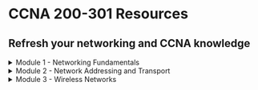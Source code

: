 # CCNA 200-301 Resources

## Refresh your networking and CCNA knowledge

<details><summary>Module 1 - Networking Fundamentals</summary>
<p>	

# Table of Contents <a name="INDEX"></a>

1. [The OSI Model](#OSI)
2. [Network Devices](#NET)
3. [Cisco Three-Tier Network Design Model](#THREE)
4. [Cisco Two-Tier Network Design Model](#TWO)
5. [Spine-Leaf Topology](#SPINE)
6. [WAN Topologies](#WAN)
7. [SOHO Topologies](#SOHO)
8. [On-Premises and Cloud Deployments](#ONPREM)
9. [Interfaces and Cabling](#INTS)
10. [Troubleshooting Interfaces and Cabling](#TROUBLE)
11. [Review Question and Answers](#REV1)

![](/images/network1.jpg)

## The OSI Model <a name="OSI"></a> ([Back to Index](#INDEX))

## Quick Summary

<ins>Layer 7 - The Application Layer</ins>

* Delivers appropriately formatted payloads to the correct instance of an application
* Includes protocols such as HTTP, SMTP and DNS
* Information is called __data__

<ins>Layer 6 - Presentation Layer</ins>

* Converts data into different formats
* Compression and encryption handled here
* Includes formats such as MP3, JPEG and GIF
* Information is called __data__

<ins>Layer 5 - Session Layer</ins>

* Establishes and maintains communications
* Includes protocols such as PAP and RPC
* Uses requests and responses
* Information is called __data__

<ins>Layer 4 - Transport Layer</ins>

* Applies flow control and error detection and sequencing
* Includes protocols such as TCP and UDP
* Information is called __segments__

<ins>Layer 3 - Network Layer</ins>

* Responsible for logical addressing and routing
* Includes devices such as routers and Layer 3 switches
* Includes protocols such as IPv4, IPv6, IPX, OSPF and EIGRP
* Information is called __packets__

<ins>Layer 2 - Data Link Layer</ins>

* Defines how devices communicate over a network
* Responsible for managing physical addressing and switching (MAC addresses)
* Includes devices such as switches and bridges
* Includes protocols such as Ethernet, Frame Relay, Token Ring, PPP and CDP
* Information is called __frames__

<ins>Layer 1 - Physical Layer</ins>

* Defines how bits are passed over a medium
* Can be passed electronically, mechanically, optically or by radio signals
* Media includes coaxial cable, twisted-pair copper cable and fiber-optic cable
* Includes the connectors used to connect the cables to the devices
* Devices include NICs, hubs and repeaters
* Forward bits to the next hop in the network
* Inlcudes protocols such as Ethernet, USB and ADSL
* Information is called __bits__

## Application Layer

The Application Layer determines whether adequate resources exist for communication. It manages communications between apps and then directs data to the correct program

This layer is also responsible for converting data into a format that is usable by apps and directing data to the proper app window. If multiple instances exist, the layer will ensure that data is delivered to the corect app instance

Protocols used by the Application Layer include:

Protocol | Description
------------ | -------------
HyperText Transfer Protocol (HTTP) | Transfer web pages over the internet
File Transfer Protocol (FTP) | Transfer files over a network
Trivial File Transfer Protocol (TFTP) | Transfer files over a network
Dynamic Host Configuration Protocol (DHCP) | Assign IP addressing information to clients
Domain Name System (DNS) | Translate host names to IPs
Simple Mail Transfer Protocol (SMTP) | Send email messages
Post Office Protocol (POP3) | Receive email messages
Telnet | Create terminal connection to remote devices
Secure Shell (SSH) | Create a secure remote terminal connection to networked device

## Presentation Layer

The Presentation Layer is responsible for converting and representing the payload in different formats - eg. data-based, character-based, image-based, audio-based, video-based and more

Compression and encryption are often handled by this layer

Some formats used by the Presentation Layer include:

* Graphics Interchange Format (GIF)
* Joint Photographic Experts Group (JPEG)
* Motion Picture Experts Group (MPEG)
* QuickTime

## Session Layer

The Session Layer is responsible for establishing, maintaining and terminating data communications between apps or devices

Sessions are made up of requests and responses. The Session Layer identifies the data as belonging to a particular session and ensures that the requests and responses are sent back and forth between the two parties

Protocols that operate at the Session Layer include:

Protocol | Description
------------ | -------------
Password Authentication Protocol (PAP) | Authentication protocol that uses a simple user and password pair
Remote Procedure Call (RPC) | Allows clients to initiate a process that is executed on a remote server

## Transport Layer

The Transport Layer is responsible for error-free delivery of information between devices. It is also repsonsible for flow control and sequencing. The information traversing the Transport Layer is called a __segment__

Protocols that operate at the Transport Layer include:

Protocol | Description
------------ | -------------
User Datagram Protocol (UDP) | Provides connectionless, unreliable data transfer between networked computers
Transmission Control Protocol (TCP) | Provides connection-oriented, reliable data transfer between networked computers

## Network Layer

The Network Layer is responsible for logical addressing and routing on a network. Logical addressing methods include those defined by IPv4 and IPv6. The information traversing the Network layer is called a __packet__

Examples of protocols that are used at this layer include:

Protocol | Description
------------ | -------------
IPv4 | Used to uniquely identify devices on a network
IPv6 | Used to uniquely identify devices on a network
Open Shortest Path First | Link State-Routing Protocol
Enhanced Interior Gateway Routing Protocol (EIGRP) | Cisco created hybrid routing protocol

## Data Link Layer

The Data Link layer defines how devices communicate over a network. It is responsible for managing physical addressing and switching on a network. Physical (MAC) addresses are handled here. Information traversing the Data Link layer is called a __frame__

Data Link layer devices include switches and bridges

Switching is handled at the Data Link layer because switches use physical addresses to forward packets to the correct port

Some portions of the 802.11 wireless standard function at the Data Link layer and some portions at the Physical Layer

Protocols that operate at the Data Link layer include:

* Ethernet
* Frame Relay
* Point-to-Point Protocol (PPP)
* Cisco Discovery Protocol (CDP)

## Physical Layer

The Physical Layer defines how bits are passed over a medium. They can be passed electronically, mechanically, optically or by radio signals

Media can include:

* Coaxial cable
* Twisted-pair copper cable
* Fiber-optic cable

Physical layer includes the connectors used to connect the cables to the devices that operate at this layer. This layer passes bits between the Data Link layer and physical devices on a network

Examples of devices that operate at this layer are:

* Network Interface Cards (NIC)
* Hubs
* Repeaters

The devices that operate at the Physical Layer receive and forward bits to other devices without making any path determination about the bits. The devices simply forward the bits to the next hop in the network

Protocols that operate at the Physical Layer include:

* Ethernet
* Universal Serial Bus (USB)
* Asynchronous Digital Subscriber Line (ADSL)

## Network Devices <a name="NET"></a> ([Back to Index](#INDEX))

## Hubs

Hubs are multiport physical repeaters that are used to connect end-user workstations. An incoming frame is rebroadcast out __all other ports__ except the port it came in on. They are inexpensive devices that do not create separate broadcast and collision domains

Hubs do not make any forwarding decisions based on MAC address or IP address

A collision domain is a network segment where collisions can occur when frames are sent among the devices on that network segment

If 4 computers are connected to a hub, all 4 share the same bandwidth. Each device can only use a portion of the total bandwidth. Collisions can occur when frames are sent simultaneously by multiple computers attached to the hub

Ethernet devices rely on __Carrier Sense Multiple Access with Collision Detection (CSMA/CD)__ to mitigate collisions

With CSMA/CD a transmitting device listens on the network segment before it attempts to send data. If no transmissions are there, it sends data and listens to determine whether a collision occured. If a collision is detected, each transmitting device waits a random period of time before attempting to retransmit

Collision detection can function only when the devices do not attempt to transmit and receive at the same time.

Hubs are restricted to half-duplex mode meaning they cannot transmit and receive at the same time

## Bridges

Bridges use the MAC address of data recipients to deliver frames. Bridges maintain a forwarding database in which the MAC addresses of the attached hosts are stored.

When a packet is received by a bridge, the sender's MAC address is recorded in the forwarding database. If the address is also stored in the forwarding database, the packet will be sent directly to the recipient. If the address is not in the database, the packet is broadcast out all ports excluding the port it arrived on

Each host receives the packet and uses the MAC address to determine if it is for them

When the intended recipient responds to the packet, the bridge sends the reply directly to the original sender.

Bridges can be used to increase the number of collision domains - each port on a bridge creates a separate collision domain. They do not create separate broadcast domains - all devices connected to a bridge will reside in the same broadcast domain

## Switches

Switches can be used to provide network connectivity to endpoint devices. They can operate at Layer 2 or Layer 3. Layer 2 switches function similiarly to bridges. Layer 3 switches add routing functionality

Switches use information in the __data packet__ headers to forward packets to the correct ports. This results in fewer collisions, improved traffic flow and faster performance

Switches break a large network into smaller networks. Switches perform __microsegmentation__ of collision domains - this creates a separate dedicated network segment for each port

Layer 2 switches use physical addresses known as MAC addresses. They are used to carry out their primary responsibility of switching frames. Switches store known MAC addresses in a special area of memory known as the __Content Addressable Memory (CAM)__ table. The CAM table associates MAC addresses with the physical interface through which those addresses can be reached

When a switch receives a frame, it adds the source MAC to the CAM table. The switch then checks the CAM table to see if the destination MAC address is listed. If it is, it directs the frame to the appropriate port. If not, it broadcasts the frame out all ports except the port it arrived on

If 4 computers are connected to a switch, each computer will reside in its own collision domain. All 4 computers can send data to the switch simultaneously

Because switches forward broadcasts, all devices connected to a Layer 2 switch will reside within a single broadcast domain. Layer 3 switches can use VLANs to separate the broadcast domains

## Routers

Routers are used to forward packets between computer networks. Routers create separate broadcast domains. Devices connected to a router reside in a separate broadcast domain. A broadcast that is sent on one network segment attached to the router will not be forwarded to any other network

Layer 3 switches share many features and capabilities with routers

Routers make path decisions based on logical addresses such as IP addresses. Routers store IP address information in a routing table. The routing table is stored in a special section of memory known as the __Ternary CAM (TCAM) table__. The TCAM table is used to provide wire speed access to data for queries. The TCAM table can provide a non-exact match for a particular query

Routers can implement multiple TCAM tables - commonly used to facilitate the implementation of access control list (ACL) rules, Quality of Service (QoS) rules, etc...

When a router receives a packet, it forwards the packet to the destination network based on information in a routing table. 

If a router receives a packet that is destined for a remote network that is not listed in the table and neither a static default router nor a gateway of last resort has been configured, the packet is dropped and an ICMP Unreachable Error is sent to the interface it was received on

## Servers

Many different types of network servers and various functions associated with them. Servers can either be a specific piece of hardware or a software program - typically set up to provide specific services to a group of other computers on a network

Servers provide a centralized way to control, manage and distribute a variety of technologies - simple data files, applications, security policies, network addresses

Some examples of services include:

Server | Description
------------ | -------------
File Servers | Can configure a file server to allow users to access shared files/folders, used as a central storage location
Domain Servers | Manages resources that are available on the domain, used to configure access and security policies for users
Print Servers | Provides access to a limited number of printers to many computer users rather than a local printer for each PC
DHCP Servers | Automatically provide IP addresses to client computers, clients can connect to the server and automatically get an IP
Web Servers | Allows customers to access your company website, typically contain content that is viewable in a browser
Proxy Servers | Intermediary between browser and internet. When computers connect to the internet, the computer first connects to the proxy server. The proxy performs one of the following actions - forwards traffic, blocks traffic, returns cached webpage

## Endpoints

Endpoints are also known as hosts. Individual computing devices that access the services available on the network - could be a PC, PDA, laptop, thin client or terminal

Endpoints act as the user interface at which the user can access the data or other devices available on a network

## Next-Generation Firewalls and IPS Devices

Firewalls are devices that filter packets inbound from untrusted networks. Typically a firewall filters packets without analysis

Cisco Adaptive Security Appliances (ASAs) are next-generation, multifunction appliances that can provide firewall, virtual private network (VPN), intrusion prevention, and content security services

An IPS is a device that detects and can automatically mitigate network intrusion attempts - can determine whether a given packet might be malicious and can take various actions

## WAPs

WAPs are devices that enable wireless clients to connect to a wireless LAN (WLAN) - using radio frequency (RF) communication

WAPs are available in single-band or dual-band form. WAPs that are designed for modern versions of the IEEE 802.11 standard are typically dual-band WAPs

One band operates at 2.4GHz frequency while the other operates at 5GHz frequency

## Controllers

Controllers manage other network devices - including Cisco DNA Controller and wireless LAN controllers (WLCs)

Cisco DNA is a software-centric network architecture that uses a combination of Application Programming Interfaces (APIs) and a graphical user interface (GUI) to simplify network operations

Cisco DNA Controller is the central component of a Cisco Software-Defined Access (SDA) network - Cisco SDA is a Cisco developed means of building local area networks (LANs) by using policies and automation

Whereas autonomous WLANs required that each AP handle both traffic and management functions, Cisco Unified Wireless Networks use WLCs to centralize security configurations among APs and to provide mobility services at both Layer 2 and Layer 3

WLCs provide user authentication, RF management, security and policy enforcement and QoS to lightweight APs (LAPs). A LAP requires a WLC to function

If WLC becomes unavailable, the LAP will reboot and drop all client association until the WLC becomes available or until another WLC is found on the network

A LAP communicates over Lightweight Access Point Protocol (LWAPP) to establish two tunnels to its associated WLC - one tunnel for data and one tunnel for control traffic. Traffic sent through data tunnel is not encrypted. Traffic sent through control tunnel is encrypted

## Cisco Three-Tier Network Design Model  <a name="THREE"></a> ([Back to Index](#INDEX))

## The Core Layer

The Core Layer provides the fastest switching path in the network. It is commonly referred to as the network backbone and is primarily associated with low latency and high reliability

## The Distribution Layer

The Distribution Layer provides router filtering and interVLAN routing. Management ACLs and IPS filtering is typically implemented at distribution layer. The Distribution layer also serves as an aggregration point for access layer network links

Because the Distribution layer is the intermediary between the Access layer and Core layer, it is an ideal place to enforce security policies and perform tasks that involved packet manipulation. Summarization and next-hope redundancy are performed at this layer

## The Access Layer

The Access layer provides Network Admission Control (NAC) - NAC is a Cisco feature that prevents hosts from accessing the network if they do not comply with organizational requirements

NAC Profiler automates NAC by automatically discovering and inventorying devices attached to the LAN

This layer serves as a media termination point for servers and endpoints. The Access layer is an ideal place to perform user authentication and port security

The Access layer typically consists of OSI Layer 2 switches only - when packets must be routed, it is first sent to a L3 device in the distribution layer. Some designs employ L3 switches in the access layer which moves the demarcation between L2 and L3 switching to the access layer

## Cisco Two-Tier Network Design Model <a name="TWO"></a> ([Back to Index](#INDEX))

This model is sometimes referred to as the Collapsed-Core Network Design Model. The functionality of the core layer is collapsed into the distribution layer. The functionality of the core layer is provided by the distribution layer and a distinct core layer does not exist

The Distribution layer infrastructure must be sufficient to meet the design requirements

## Spine-Leaf Topology <a name="SPINE"></a> ([Back to Index](#INDEX))

Spine-Leaf topologies are generally seen in data centers more than organizations. Spine-Leaf topologies are two-tier, partial-mesh network architectures

Every lower-tier leaf switch connects to every top-tier spine switch. Leafs and spines are not connected to one another

Spine switches connect to the network backbone. If link oversubscription occurs, a new spine switch can be added and connections to every leaf switch can be established. Leaf switches connect to nodes such as servers. When port capacity becomes a problem with addition of new servers, a new leaf can be added and connections to every spine switch can be established

Because spines have connections to every leaf, the scalability of the fabric is limited by the number of ports on the spine node and not by the number of ports on the leaf node

Redundant connections between a spine and leaf pair are unnecessary because the nature of the topology ensures that each leaf has multiple connections to the network fabric - each spine requires only a single connection to each leaf node

Spine and leaf nodes create a scalable network fabric that is optimized for east-west data transfer - typically traffic between an application server and its supporting data services (databases, file servers)

Spine-leaf enables nonlocal traffic to pass from any ingress leaf interface to any egress leaf interface through a single, dynamically selected spine node

Because every traffic flow must pass through no more than two network hops, throughput and latency become much more even and predictable

## WAN Topologies <a name="WAN"></a> ([Back to Index](#INDEX))

A WAN (Wide-Area Network) is a network that covers a large geographical area. A WAN is spread across multiple cities or countries for example the Internet

Geographically dispersed LANs are typically connected together by a WAN. WAN connectivity is generally supplied by a service provider. Customers can connect LANs by tunneling traffic securely over the WAN, often via a site-to-site VPN. ISPs routers and switches are invisible to the customer LAN

Older WAN technologies include T1 and T3 leased lines which provide point-to-point connectivity. Frame Relay and Asynchronous Transfer Mode (ATM) provide point-to-multipoint connectivity

Newer WAN technologies include Multiprotocol Label Switching (MPLS) and Metro Ethernet

## SOHO Topologies <a name="SOHO"></a> ([Back to Index](#INDEX))

SOHO stands for Small Office/Home Office which is a small LAN or WLAN with one or more computers.

LAN or WLAN is connected to a service provider network typically over satellite, Digital Subscriber Line (DSL), cable and fiber to the Internet. Satellite and DSL are older/slower technologies. Cable and fiber are faster technologies

## On-Premises and Cloud Deployment <a name="ONPREM"></a> ([Back to Index](#INDEX))

On-premise deployments involved purchasing, configuring and maintaining the deployment at the local level. The organization has full control over the network but it does increase the costs

Cloud deployments are owned/maintained by cloud hosting providers. The provider has control over both hardware and software. Some of the noted benefits are:

* It has a lower upfront cost
* No hiring or training is required

There are also downsides which include:

* Requires monthly usage fee
* Less likely to offer an organization more customization and control

Cloud deployments have decreased operational costs but can increase risks. When the internet service is interrupted, access to resources is also interrupted and confidential data might be stored on a third-party server

The National Institute of Standards and Technology (NIST) defines three service models:

1. Software as a Service (SaaS)
2. Platform as a Service (PaaS)
3. Infrastructure as a Service (IaaS)

### Software as a Service (SaaS)

SaaS enables a consumer to access applications that are running in cloud infrastructure - it does not enable the consumer to manage the cloud infrastructure or configure the provided apps

SaaS exposes the least amount of consumer's network to the cloud and the least likely to require changes to the consumer's network design. A company uses SaaS when it licenses a service provider's office suite and email service and delivers it to end users through a browser

SaaS providers use an Internet-enabled licensing function, a streaming service, or a web app to provide users with software that could otherwise be used locally

Web-based email clients are examples of Saas including:

* Microsoft Office 365
* Google Drive
* iCloud

### Platform as a Service (PaaS)

PaaS provides a consumer with a bit more freedom than SaaS - it enables the consumer to install and possibly configured provider-supported apps in the cloud infrastructure

Companies that use a provider's deployment tools or API to deploy specific cloud-based applications or services is using PaaS. An organization could use a third party's MySQL database and Apache services to build a cloud-based customer relationship management platform (CRM)

### Infrastructure as a Service (IaaS)

IaaS provides the greatest degree of freedom by enabling a consumer to provision processing, memory, storage, and network resources within the cloud infrastructure. It also enables a consumer to install OSs and applications but cloud infrastructure remains under the control of the service provider

Companies use IaaS when it hires a service provider to deliver cloud-based processing and storage that houses multiple physical or virtual hosts that can be configured in a variety of ways

Suppose a company wants to establish a web server farm by configuring multiple Linux Apache MySQL PHP (LAMP) servers. The company could save hardware costs by virtualizing the farm and using a provider's cloud service to deliver the physical infrastructure and bandwidth for the virtual farm

Control over the operating system, software and server configuration would remain the responsibility of the organization but control of the physical infrastructure and bandwidth would be the responsibility of the service provider

Another example of IaaS is using a third party's infrastructure to host corporate DNS and DHCP servers

## Interfaces and Cabling <a name="INTS"></a> ([Back to Index](#INDEX))

Cisco routers support a variety of physical interfaces. Cisco offers fixed-configuration routers and modular routers. Fixed-configuration routers have limited number of integrated interfaces and do not support additional interfaces - makes them suite for SOHO implementations. Modular routers generally come with a small number of integrated LAN interfaces but offer expansion slots

### Copper Cables

Copper wires are used to transmit data as electrical signals. Ethernet, Token Ring, Copper Distributed Data Interface (CDDI) networks all use copper cabling to transmit data

Most modern Ethernet networks use copper unshielded twisted-pair (UTP) cables. These cables are inexpensive, easy to install and support speeds of up to 1Gbps but should be no more than 100 meters in length. UTP cables are segregated into different category ratings

Minimum rating of Cat3 is required to achieve a data transmission of up to 10Mbps - also known as 10BaseT Ethernet

Minimum rating of Cat5 is required to achieve data of 100Mbps - known as Fast Ethernet or 10BaseTX Ethernet or 1Gbps which is known as Gigabit Ethernet or 1000BaseT Ethernet

Coaxial cables support longer segment runs than UTP cables but most modern networks no longer use coaxial cables

### Connecting UTP with RJ-45

UTP cables contain 4 pairs of colour-coded wires:

1. white/green and green
2. white/blue and blue
3. white/orange and orange
4. white/brown and brown

The 8 wires must be crimped into the 8 pins within an RJ-45 connector. The pins in the RJ-45 connector are arranged in order from left to right

In a typical Ethernet or Fast Ethernet cabling scheme, the wires that are connected to Pins 1 & 2 transmit data and the wires connected to Pins 3 & 6 receive data

Gigabit Ethernet transmits and receives data on all 4 pairs of wires

There are 2 different Telecommunications Industry Association (TIA) wire termination standards for an RJ-45 connector - T568A & T568B

The T568A standard is compatible with Integrated Services Digital Network (ISDN) cabling standards

The T568B standard is compatible with a standard established by AT&T

Wires used for transmit and receive in one standard are inverse in the other

The T568A Standard:

* uses the white/green and green wires for Pins 1 & 2
* uses the white/orange and orange wires for Pins 3 & 6

The T568B Standard:

* uses white/orange and orange wires for Pins 1 & 2
* uses white/green and green wires for Pins 3 & 6

The white/blue and blue and white/brown and brown wires are typically connected to the same pin regardless of standard

### Understanding Straight-Through and Crossover Cables

There are times when you should use T568A on one side and T568B on the other side. A crossover cable uses a different standard at each end - used to connect two workstations, two switches, two routers over the same cable or any of the same two devices

Dissimiliar Ethernet devices such as router and switch, switch and workstation must be connected with a straight-through Ethernet cable - uses the same pinout standard at each end

If two dissimiliar devices are connected with a straight-through, the transmit pair on one end is connected to the receive pair on the other. If two similiar devices are connected with a straight-through, the transmit pins on one end are connected to the transmit pins on the other which means no communication

Because Gigabit Ethernet uses all 8 wires of a UTP cable, the crossover pinout for a cable that is to be used over a Gigabit connection is slightly more complex than an inverse T568-standard

In addition to inverting the transmit/receive wires, the white/blue and blue wires on one end should be inverse to the white/brown and brown wires on the other end

### Serial Cables

Serial cables are also copper cables but are not commonly used anymore. Most service provider equipment has transitioned to Ethernet and fibre-optic cables

Cisco devices support five types of serial cables. Most commonly used serial cable is a 25-pin EIA/TIA-232 cable with a DB-25 conenctor at the end.

One end of a serial cable is the Data Communications Equipment (DCE) end and the other is the Data Terminal Equipment (DTE) end. The DCE end provides clocking to the DTE end - if clock rate is not configured on the DTE end, physical connectivity cannot be established

### Fibre-Optic Cables

Fibre-optic cables transmit data as pulses of light. These cables are not susceptible to radio frequency interference (RFI) or electromagnetic interference (EMI)

Implementing fibre-optic cables can be useful in buildings that contain sources of electrical or magnetic interferences. Fibre-optic cables are also useful for connecting buildings that are electrically compatible

Fibre-optic supports greater bandwidth and longer segment distances - commonly used for network backbones and high-speed data transfer. They can be used to create Fibre Distributed Data Interface (FDDI) LANs - 100Mbps dual-ring LANs

Cisco devices do not require fibre-optic cable connections to communicate with each other

Fibre-optic cost a lot more than copper UTP, shielded twisted-pair (STP) or coaxial cables

### Fibre-Optic Cable Types

There are two main types of Fibre-Optic cables:

1. Multimode Fibre (MMF)
2. Single-Mode Fibre (SMF)

<ins>__MultiMode Fibre__</ins>

MMF can use a 62.5 micron core and wavelength of 850 nanometers. They are typically used for distances less than 2km

When light is transmitted through a fibre-optic cable, light is only propogated by the fibre core at certain angles or modes. The light transmitted into the core of an MMF cable is typically in the 850-nm or 1300-nm frequency range

Because MMF has a relatively large core that permits many different angles of light, the signal becomes dispersed over great distances - this dispersion effectively limits the usable distance of MMF to 2km

MMF is typically used in campus designs that require at least 1Gbps of bandwidth and network runs that are less than 2km

<ins>__Single-Mode Fibre__</ins>

SMF typically uses a 9-micron core. Light transmitted into the core is typically in the 1310nm or 1350nm frequency range

Because SMF has a small core that permits very few angles of light, the signal does not become very dispersed over great distances - enables network runs of 80km or more

Typically used in campus designs that require at least 10Gbps of bandwidth and network runs that are greater than 2km

### Fibre-Optic Cable Connections

Older cables use ST and SC connectors. Older ST connector is round, spring-loaded connector. SC connector is square-shaped that snaps into its receptacle. SC is available in both single and duplex variables

Newer fibre-optic cables can also use LC or MT-RJ connectors

LC connectors are small form factor connectors that are available in both single and duplex varieties. They snap into their receptacle and are half the size of SC connectors

MT-RJ connectors look like miniature RJ-45 Ethernet copper connectors. They provide duplex interface in a single connector

### PoE

PoE provides in-line power for connected IP phones and WAPs over the same cable that varries voice and data traffic. PoE eases VoIP and WLAN implementations because you are not limited to installing devices next to existing power sources - as long as there is a network jack, the device can draw power from the network cable

A Cisco Catalyst switch can provide power to both Cisco and non-Cisco devices that support either IEEE 802.3af standard, the IEEE 802.3at standard or the Cisco prestandard method

For a Catalyst switch to succesfully provide power, both the switch and device must support the same PoE method. After a common PoE method is determined, CDP messages are sent between Catalyst switches and Cisco devices can further refine the amount of allocated power

802.3af standard divides power requirements into the following classes:

* Class 0: 0.44 - 12.94W
* Class 1: 0.44 - 3.83W
* Class 2: 3.84 - 6.49W
* Class 3: 6.49 - 12.95W

Class 0 is the default PoE level - devices classified as such will draw as much power as they need

The 802.3at PoE Plus standard adds a fourth class, Class 4, which is used for high-power PoE devices - class 4 provides 12.95W to 25.50W of power

Cisco Catalyst switches monitor and police PoE ports. If a device attempts to draw more power than a port is configured to provide, a syslog message is issued and port shutdown and enters the error-disabled state

## Troubleshooting Interfaces and Cabling <a name="TROUBLE"></a> ([Back to Index](#INDEX))

### Excessive Noise

Excessive Noise is a problem that can cause tranmissions errors. Noise errors are caused by a physical media problem. A damaged cable or wrong cable type could cause excessive noise errors to occur

Excessive noise errors are detectable by viewing output from the __show interfaces__ command - a high number of Cyclic Redundancy Check (CRC) errors along with a low number of collisions can indicate noise issues

NOTE: INSERT IMAGES

### Collisions

Too many collisions can cause network congestion due to packets being retransmitted as a result of the collisions

Malfunctioning NICs in hosts can cause jabber on the network which causes collisions. Too many devices on one network can also cause collisions and duplex mismatch errors between devices can cause collisions

Resolving collision errors may involve:

* Replacing NICs in client computers
* Creating additional network segments
* Reconfigurating duplex settings

Number of collisions that occur on an interface can be viewed using the __show interfaces__ command - high number of collisions could indicate transmission problems on the network

NOTE: INSERT IMAGES

### Late Collisions

A late collision is a collision that occurs after the 512th bit (64th byte) of a frame that has been transmitted. The amount of time it takes to sends the first 512 bits of a frame is dependent on the network technology:

* 51.2 microseconds to send 512 bits over a 10-Mbps Ethernet segment
* 5.12 microseconds to send 512 bits over a 100-Mbps Ethernet segment

Late collisions can occur as a result of:

* Duplex mismatch errors
* Network segment that extends farther than the cable length supports

Number of late collisions that occur on an interface can be viewed via __show interfaces__ command - show under the late collisions counter

NOTE: INSERT IMAGES

### Duplex Mismatch

Duplex mismatch errors can cause a number of problems:

* Intermittent connectivity
* Performance problems
* High number of collisions
* Late collisions

Duplex mismatch occurs when the ends of a network link are configured with different duplex settings - both ends need to be configured with the same duplex setting

One symptom of mismatch is the half-duplex side will report late collisions. The full duplex side will report runts, frame check sequences (FCS) and alignment errors

Duplex mismatches can sometimes be difficult to diagnose. If you suspect that a duplex mismatch error is causing network problems, use the __status__ parameter of the __show interfaces__ command - this verifies the duplex settings for all interfaces on a device

NOTE: INSERT IMAGES

The __a-__ indicates autonegotiation. Autonegotiation is a method of electrical signaling between interfaces to enable the automatic configuration of speed and duplex settings on an interface

If one side of the link is statically configured, the autonegotiation-enabled side will attempt to operate at the fastest speed supported - the speed field for autonegotiated port will display auto

Setting autonegotiation on only one side of a link can cause configuration problems on the link - it is not possible to statically configured the duplex settings of a port unless the port speed is statically configured first

### Speed Mismatch

Speed mismatch errors can prevent an interface from sending and receiving traffic. A speed mismatch occurs when one end of a network link is configured to use a different speed than the other end - the link between the two would not be able to be established and remain in a down state

You can explicitly configure the speed setting on an interface or autonegotiate it - you are allowed to have one end autonegotiate and one statically configured

In the case where one is static and one is autonegotiated, the autonegotiating port can identify the other port link's speed by the eletrical signal sent by the port

Prevent a speed mismatch from occuring by ensuring that at least one end of a link is configured to autonegotiate the speed settings

NOTE: INSERT IMAGES

### Understanding the OSI Model to Troubleshoot Networks

There are 3 main techniques for troubleshooting using the OSI Model:

1. Bottom Up 
2. Top Down
3. Divide and Conquer

### Bottom Up Troubleshooting Technique

The Bottom Up Technique starts at the Physical layer of the OSI model and works through each layer upward. Typically start troubleshooting by checking the cable is plugged in correctly then check and verify the network card, then IP address, etc...

### Top Dowm Troubleshooting Technique

The Top Down Technique starts at the Application layer of the OSI model and works through each layer downward. Typically start troubleshooting by examining or restarting the network apps

### Divide and Conquer Technique

The Divide and Conquer Technique starts at the Network layer and works either up or down the model depending on the outcome of different tests

NOTE: INSERT IMAGES

### Troubleshooting Physical Layer Connectivity

To troubleshoot the Physical layer, begin by verifying that physical connectivity exists between the router and ISP. There are several ways to verify physical connectivity:

* First, simply examine the cable
* Second, connect to the router and issue the __show interfaces__ command

When issued without parameters, the __show interfaces__ command displays information about each of the interfaces. An interface status of up indicates that the physical interface is working properly. An interface status of down indicates the presence of a Layer 1 issue

Examples of Layer 1 issues include:

* A faulty interface
* A broken cable
* An incorrect cable

You should use a crossover cable to connect the Ethernet interfaces of two similiar devices
You should use a straight through cable to connect two dissimiliar devices

If the interface is in the administrative down state, issue the __no shut__ command

The __show interfaces__ command provides stats that can help diagnose other Layer 1 problems. Many CRC errors on an interface could be indicative of a bad cable. A high number of input/output queue drops could indicate that the router hardware is unable to efficiently process the volume of traffic being sent to the router

Some Cisco configuration mistakes can create Physical layer problems. The DCE end of a serial connection provides clocking information to the DTE end. If the correct clock rate is not set on the DTE interface, physical connectivity cannot be established. You can use the __show controllers serial__ command to determine which end

Ethernet interfaces require that the duplex configuration matches on each end of the link - either full-duplex or half-duplex. Full Duplex means data is being sent from one pair of wires and received by using a different pair of wires which prevents collisions from occuring and enables both ends of a link to transmit and receive information simultaneously

Most modern devices automatically negotiate the duplex settings for Ethernet, FastEthernet and GigabitEthernet interfaces. Duplex mismatches can still occur if the duplex command is manually configured with different nodes on each end. If a high number of collisions are displayed in the output of the __show interfaces__ command, a duplex mismatch could be it

The speed of an interface is also automatically negotiated on modern devices - a Full Duplex Gig interface that is connected to a Full Duplex Fast interface will negotiate a speed of 100Mbps. If the speed command is issued on each side of the link and the speeds do not match, no link is established

A Fast interface that is manually configured to a speed of 100Mbps will not link with a Gig interface that is manually configured to a speed of 1000Mbps

Cisco recommends manually configuring speed and duplex settings on links to devices that are not likely to change or be moved. For most devices automatic negotiation of speed and duplex should be allowed to occur

### Troubleshooting Data Link Layer Connectivity

The __show interfaces__ command is also good for verifying the Data Link Layer components. A Layer 2 protocol is required to transmit information from one interface to another. Protocols that operate at the Data Link layer include:

* Ethernet
* PPP
* High-Level Data Link Control
* Frame Relay


The Line Protocol which is the Data Link layer protocol is in the up state. The Layer 2 protocol must match on each end of a link for connectivity to be established

An interface status of up combined with a line protocol status of down indicates the presence of a Layer 2 problem

Some examples of Data Link layer problems include:

* Mismatched encapsulation between linked serial interfaces
* Clocking errors
* Lack of keepalive messages

Verify the Layer 2 encapsulation method by examining the __show interfaces__ command. By default, a Cisco serial interface is configured to use HDLC encapsulation

The __show interfaces__ command is useful for verifying maximum transmission unit (MTU) configured on an interface. The MTU is the largest frame a device can transmit - sometimes also used to describe the largest packet that a router can forward

The default MTU for an Ethernet frame is 1500 bytes. Because an IP packet has a 20 byte header, the largest IP payload that can be carried in an Ethernet frame is 1480 bytes

If a frame exceeds the MTU of a link, the frame will be fragmented if possible or discarded if the DO-NOT-FRAGMENT bit is set

### Troubleshooting Network Layer Connectivity

Troubleshooting Layer 3 is the most involved task in troubleshooting router connectivity. Network Layer troubleshooting requires the verification of correct IPv4 and IPv6 network addressing - must understand IPv4 and VLSM and IPv6 addressing

Network Layer troubleshooting might involve the examination of routing tables and routing protocol configurations or default gateway configurations

## Review Questions <a name="REV1"></a> ([Back to Index](#INDEX))

<ins>Review Question 1</ins>

How do spines and leafs connect in a spine-leaf topology?

1. Each leaf must connect to every spine
2. Each leaf must connect to at least two spines
3. Each spine must connect to every other spine
4. Each leaf must connect to every other leaf

<details><summary>Review Question 1 Answer</summary>
<p>
	
The answer is __1__

Explanation:

In a spine-leaf topology, each leaf must connect to every spine. In addition, each spine must connect toe very leaf. A spine-leaf topology is a two-tier network architecture in which every lower-tier leaf switch connects to every top-tier spine switch. However, leafs and spines are not connected to each other

</p>
</details>

<ins>Review Question 2</ins>

Which of the following cloud computing service models provides the least management control to the consumer?

1. IaaS
2. PaaS
3. SaaS

<details><summary>Review Question 2 Answer</summary>
<p>
	
The answer is __3__

Explanation:

SaaS is the cloud computing service model that provides the least management control to the consumer. It enables a consumer to access applications that are running in the cloud infrastructure but does not enable the consumer to manage the cloud infrastructure or configure the provided applications
	
</p>
</details>

<ins>Review Question 3</ins>

An interface has a status of up combined with a line protocol status of down. At which of the following layers does the problem most likely exist?

1. at the Physical Layer
2. at the Data Link Layer
3. at the Network Layer
4. at the Transport Layer


<details><summary>Review Question 1 Answer</summary>
<p>
	
The answer is __2__

Explanation:

An interface status of up combined with a line protocol of down most likely indicates the presence of a L2 problem. Examples of L2 problems include mismatched, encapsulation between serial links, clocking errors, lack of keepalive messages. 
	
</p>
</details>

</p>
</details>

<details><summary>Module 2 - Network Addressing and Transport</summary>
<p>	

## NOTE: This module skips over some subnetting information as it is assumed you know it by now. If you need a refresher, please click [here](https://www.google.com)

# Table of Contents <a name="INDEX2"></a>

1. [Summary](#SUMMARY)
2. [Layer 2 Addressing](#L2ADD)
3. [Layer 3 Addressing](#L3ADD)
4. [Differences Between IPv4 and IPv6](#DIFF46)
5. [Differences Between IPv4 and IPv6 Headers](#DIFFHEADERS)
6. [IPv6 Address Composition](#IPV6COMP)
7. [IPv6 Prefixes](#IPV6PREFIX)
8. [IPv6 Address Types](#IPV6TYPES)
9. [Global Unicast Addresses and Route Aggregration](#GLOBUNI)
10. [EUI-64 Interface IDs](#EUI64ID)
11. [Stateful and Stateless Address Configuration](#STATEADD)
12. [Using IPv6 in an IPv4 World](#IPV4WORLD)
13. [Verifying Layer 3 Addressing](#VERL3)
14. [Layer 4 Addressing](#L4ADDRESSING)
15. [Review Questions](#REV2)

![](/images/network2.jpg)

## Summary <a name="SUMMARY"></a> ([Back to Index](#INDEX2))

Addresses are used to send messages between communicating devices at Layer 2, Layer 3 and Layer 4 of the OSI model. Communication on Ethernet networks use 48-bit MAC addresses at Layer 2. MAC addresses are assigned by manufacturer and cannot typically be changed.

IPv4 and IPv6 are predominantly used on Ethernet networks at Layer 3. IPv4 addresses have 32 bits and IPv6 addresses have 128 bits

UDP and TCP port numbers are used to determine services at Layer 4. UDP is a connectionless protocol while TCP is a connection-oriented protocol

## Layer 2 Addressing <a name="L2ADD"></a> ([Back to Index](#INDEX2))

Layer 2 addresses are created and assigned to devices when the device is manufactured. They have a combination of a manufacturing code assigned by the IEEE and a unique code to each unit.

The addresses are encoded in the hardware of each device commonly referred to as Burned In Addresses (BIA) and cannot be changed. Many devices allow the user to configure an alternate address in addition to the BIA. The Layer 2 address is part of each physical device

### Ethernet Overview

When two devices send data simultaneously, a collision occur - both devices wait a random amount of time before attempting to resend,  When many devices are connected to one or more hubs to form a large collision domain, collisions are more likely to occur. Switches divide collision domains so collisions are less likely to occur

Full-duplex Ethernet networks do not use any method to control media access - devices configured for full-duplex operation can simultaneously send and receive data. Because Full-duplex devices can send data as soon as they are ready, CSMA/CD is not required

Switches are capable of full or half duplex operations while hubs can only operate in half duplex mode

### Ethernet Frames

An Ethernet Frame typically consists of seven fields in the following order:

1. A 7-byte preamble field
2. A 1-byte start-of-frame (SOF) field
3. A 6-byte destination address field
4. A 6-byte source address field
5. A 2-byte type field
6. A data field in the range from 46 through 1500 bytes
7. A 4-byte Frame Check Sequence (FCS) field

The first 5 fields are known as the __Ethernet Header__

* The __Preamble__ field is used to notify receiving hosts that a frame is being sent
* The __SOF__ field is used for synchronization with other hosts on the LAN
* The __Destination Address__ field contains the MAC address of the host which the data is intended for
* The __Source Address__ field contains the MAC address of the host sending the data

The major difference between an Ethernet header and an 802.3 header is the 2-byte field that ends each header. An Ethernet header contains a 2-byte length field that stores the number of bytes that are contained in the frame's data field. An 802.3 header uses a type field to indicate the protocol that is intended to receive the frame's data after processing

In both Ethernet and 802.3 frame formats, a __payload__ field of a size in the range from 46 to 1500 bytes follow the header. An 802.3 frame stores both an 802.2 header and its payload in that field. An Ethernet frame contains only the payload in the equivalent field

Both 802.3 and Ethernet frames end with an FCS field. The FCS field is a 4-byte cyclic redundancy check (CRC) that is intended to enable a frame's receiver to determine whether the frame has been corrupted in transit - the FCS is calculated based on the value of every other field in the frame

### MAC Addresses

MAC addresses are written in hexadecimal format. A MAC address is composed of six 8-bit octets or bytes for a total of 48 bits of data in the entire address.

The most significant bytes are at the beginning and are transmitted first. Bytes decrease in significance as you move through the address to the least significant octet at the end.

The first three octets represent the Organizationally Unique Identifier (OUI) which is assigned by the IEEE to identify the manufacturer. The last three octets represent the unique NIC-specific identifier assigned to the device

The significance of each octet follows the same rule of the overall address - most significant bit on the left, least significant bit on the right. When transmitted, a bit differs from a byte in that the least significant bit of a byte is transmitted first

The two least significant bits of the most significant byte of a MAC address are used as indicator flags. The least significant bit of the most significant byte is where a MAC address is designated as __unicast__ or __multicast__ - 0 means unicast and 1 means multicast

The second least significant bit is used to designate whether the MAC address is globally administered by IEEE and carries an OUI or is locally administered - O means OUI and 1 means Locally Administered

## Layer 3 Addressing <a name="L3ADD"></a> ([Back to Index](#INDEX2))

Layer 3 addresses are assigned to devices that use IP to exchange data on a network. IP is a route protocol

Routed protocols define the way information is packaged and sent from one network to another. They do not determine the path from source to destination - that is handled by routing protocols. Routed protocols simply address the packet of information and allow the routing protocols to determine the path

The purpose of Layer 3 addresses is to pinpoint the location of a device in the network. Layer 3 addresses assigned by network administrators to a particular device. Addresses can be reused when a device is upgraded or removed

There are two categories of IP addresses:

* Public
* Private

Public IPs are globally unique addresses that are assigned by IANA to large companies and ISPs. Private IPs are locally unique addresses that are not routable over public networks but are used in internal networks

### IPv4 Overview

IPv4 supports:

* Unicast
* Multicast
* Broadcast

A basic IPv4 header without options is 20 octets - 20 bytes or 160 bits. The header contains the following:

* Version - 4 bit field specifying IP version (v6 or v4)
* IP Header Length (IHL) - 4 bit field specifying number of 32-bit sections (words) in the header
* Type of Service - 9 bit field indicating the importance of a packet by specifying the quality of service desired
* Total Length - 16 bit field indicating number of bytes/octets in entire IP packet
* Identification - 16 bit field identifying the current packet and used to reassemble packet fragments
* Flags - 3 bit field used to control fragmentation
* Fragment Offset - 13 bit field indicating the position of data in a fragmented paccket so reassembled correctly
* Time To Live (TTL) - 8 bit field acting as countdown timer and discarded when it reaches zero
* Protocol - 8 bit field specifying upper-layer protocol that should process the packet after IP processing
* Header Checksum - 16 bit field used to verify the integrity of the IP header
* Source Address - 32 bit field specifying source IP
* Destination Address - 32 bit field specifying destination IP
* Options - variable length field that specifies other assorted IP options such as security and source routing parameters

Data is part of the IP packet but not part of the header

Because an IP is a 32 bit number, the range of possible values is limited to 2^32 unique addresses - some IP ranges are set aside for specific purposes

<ins>Loopback Addresses</ins>

All addresses in the 127.0.0.0/8 network are reserved for testing purposes

<ins>Private IP Addresses</ins>

10.0.0.0/8, 172.16.0.0/12 and 192.168.0.0/16 are not routable across the Internet but NAT can be used to translate private IPs to public IPs

<ins>Automatic Private IP Addresses (APIPA)</ins>

169.254.0.0/16 addresses are __link-local__ private addresses randomly generated when client cannot obtain IP via DHCP

<ins>Multicast Addresses</ins>

224.0.0.0/4 addresses are used to send a single stream of data to multiple devices
224.0.0.1 multicast address is the all hosts address (sends multicast to all hosts on a subnet)

<ins>Global Broadcast Address</ins>

255.255.255.255 is used to send data to every computer on a network or subnet

### Classful Networks

Classes A, B and C are available for commercial use
Class D addresses are used for multicast traffic
Class E addresses are reserved for experimental purposes only

IP addresses consist of two parts:

* Network portion
* Host portion

1. Class A - start with 0, first octet ranges from 1 through 127
2. Class B - start with 10, first octet ranges from 128 through 191
3. Class C - start with 110, first octet ranges from 192 through 223
4. Class D - start with 1110, first octet ranges from 224 through 239
5. Class E - start with 1111, first octet ranges from 240 through 255

The following are valid IP addresses in each of the classes available for commercial use as defined by RFC 1918:

* Class A 10.0.0.0 through 10.255.255.255
* Class B 172.16.0.0 through 172.31.255.255
* Class C 192.168.0.0 through 192.168.255.255

### Subnetting

Subnetting is a technique used to divide a network into smaller subnets. All devices on a network that belong to a given subnet have a common number in the network portion and a unique host.

The following list displays the most commonly used subnet mask conversions

* /8 = 255.0.0.0
* /16 = 255.255.0.0
* /17 = 255.255.128.0
* /18 = 255.255.192.0
* /19 = 255.255.224.0
* /20 = 255.255.240.0
* /21 = 255.255.248.0
* /22 = 255.255.252.0
* /23 = 255.255.254.0
* /24 = 255.255.255.0
* /25 = 255.255.255.128
* /26 = 255.255.255.192
* /27 = 255.255.255.224
* /28 = 255.255.255.240
* /29 = 255.255.255.248
* /30 = 255.255.255.252

Subnetting and route summarization can work together so that a network can efficiently use registered IP addresses and so that the routers are able to minimize routing table information and routing update traffic

Route summarization enables a router to advertise multiple contiguous subnets as a single larger subnet. Summarization combines several smaller subnets into one large subnet

Route summarization is most efficient when subnets can be summarized within a single subnet boundary and are contiguous - all of the subnets are consecutive

For example, if a router is connected to:

* 123.45.67.64/30
* 123.45.67.68/30
* 123.45.67.72/30
* 123.45.67.76/30

This can be summarized as a contiguous network and advertised as the 123.45.67.64/28 subnet

### Automatic IP Address Configuration

IPv4 addresses and subnet masks can be:

* Manually configured
* Automatically assigned by a DHCP server
* Automatically assigned to a host by itself

Very small networks can be easily managed by an administrator who manually allocates IP addresses to devices as needed but DHCP configuration makes more sense for networks in which manual assignment could produce significant admin overhead

## Differences Between IPv4 and IPv6 <a name="DIFF46"></a> ([Back to Index](#INDEX2))

IPv6 offers several improvements over IPv4:

* Simplified header
* Native IP Security protocol support 
* Improved route aggregration

IPv6 offers all of the following features:

* Uses a 128 bit address space (more unique addresses for future expansion)
* Automatically configures addresses usign ICMPv6 or DHCPv6
* Does not require NAT and PAT in order to converse addresses
* Native implements IPSec
* Relies on Transport layer protocols instead of header checksums for data integrity
* More efficient route aggregration by using multiple prefixes

## Differences Between IPv4 and IPv6 Headers <a name="DIFFHEADERS"></a> ([Back to Index](#INDEX))

An IPv4 header contains the following fields:

* Version - 4 bit field specifying IP version (v6 or v4)
* IP Header Length (IHL) - 4 bit field specifying number of 32-bit sections (words) in the header
* Type of Service - 9 bit field indicating the importance of a packet by specifying the quality of service desired
* Total Length - 16 bit field indicating number of bytes/octets in entire IP packet
* Identification - 16 bit field identifying the current packet and used to reassemble packet fragments
* Flags - 3 bit field used to control fragmentation
* Fragment Offset - 13 bit field indicating the position of data in a fragmented paccket so reassembled correctly
* Time To Live (TTL) - 8 bit field acting as countdown timer and discarded when it reaches zero
* Protocol - 8 bit field specifying upper-layer protocol that should process the packet after IP processing
* Header Checksum - 16 bit field used to verify the integrity of the IP header
* Source Address - 32 bit field specifying source IP
* Destination Address - 32 bit field specifying destination IP
* Options - variable length field that specifies other assorted IP options such as security and source routing parameters

An IPv6 header exists in two forms:

* Main Header (similiar to IPv4 header)
* Extensions Header

The IPv6 Main Header contains the following fields:

* Version - same name and function as IPv4 header field
* Traffic Class - functions the same as the IPv4 Type of Service field
* Flow Label - new IPv6 Main Header field used to label packets for special handling
* Payload Length - functions the same as the IPv4 Total Length field
* Next Header - functions the same as the IPv4 Protocol field
* Hop Limit - functions the same as the IPv4 TTL field
* Source Address - same as IPv4 header
* Destination Address - same as IPv4 header

## IPv6 Address Composition <a name="IPV6COMP"></a> ([Back to Index](#INDEX2))

IPv6 address consists of 32 hexadecimal characters representing a 128 bit binary value. IPv6 addresses can be separated into eight 4 character quartets separated by colons

Each hexadecimal character in a quartet represents a 4 bit binary value and each quartet in an IPv6 address could be expressed as 16 binary digits

### Abbreviating IPv6 Addresses

You can omit the leading zeroes in each quartet of an IPv6 address. For example:

	The address 0001:0003:0003:0040:0050:0066:0777:0ABC can become 1:2:3:40:50:66:777:ABC

However, you cannot remove trailing zeroees as that would change the value of the quartet

You can also abbreviate IPv6 addresses by representing either a single quartet or consecutive quartets of all zeroes as a double colon. For example:

	The address 1234:5678:0000:0000:0000:0000:0000:9ABC can become 1234:5678::9ABC

You can only use the double colon abbreviation once in an IPv6 address -if multiple sets of zeroes are present the longest set should be replaced

## IPv6 Prefixes <a name="IPV6PREFIX"></a> ([Back to Index](#INDEX2))

IPv6 addresses consist of two distinct segments:

* Prefix
* Interface ID

The Prefix is the __network portion__ of the address
The Interface ID is the  __host portion__ of the address

Because IPv6 is large, some IPv6 prefixes can contain multiple subprefixes which are similiar to IPv4 subnets - subprefixes can make route aggregration simpler

Route Aggregration is the process of grouping routes with common addresses together under a single prefix to minimize the size of a routing table and increase router efficiency

## IPv6 Address Types <a name="IPV6TYPES"></a> ([Back to Index](#INDEX2))

IPv4 uses three types of address:

* Unicast
* Multicast
* Broadcast

IPv6 also uses unicast and multicast and work similiar but IPv6 does not use broadcast addresses

IPv6 uses __Anycast__ addresses which are not available in IPv4. Functions that were performed by broadcast in IPv4 are performed by multicast and anycast in IPv6

Multicast addresses in IPv6 work similiarly to IPv4 - they are used to send packets to multiple devices that are configured with that multicast address

The following table shows common IPv4 multicast addresses and their respective IPv6 multicast addresses:

Multicast Address | IPv4 | IPv6
------------ | ------------- | -------------
All Hosts | 224.0.0.1 | FF02:0:0:0:0:0:0:1
All Routers | 224.0.0.2 | FF02:0:0:0:0:0:0:2
All OSPF Routers | 224.0.0.5 | FF02:0:0:0:0:0:0:5
All OSPF DRs | 224.0.0.6 | FF02:0:0:0:0:0:0:5
All RIP Routers (except RIPv1) | 224.0.0.9 | FF02:0:0:0:0:0:0:9
All EIGRP Routers | 224.0.0.10 | FF02:0:0:0:0:0:0:A

Anycast addresses are used to send packets to the closest device that is configured with the anycast address. The closest device is selected by the routing protocol used by the router and is ideal for load balancing

A single interface can be configured with multiple unicast, multicast and anycast addresses. Each type of address uses a distinct type of prefix:

Address Type | Address or Prefix
------------ | -------------
Global Unicast | 2000::/3 (starts with 2 or 3)
Unique Local Unicast | FC00::/7 (starts with FC or FD)
Link-Local Unicast | FE80::/10 (starts with FE8, FE9, FEA or FEB)
Multicast | FF00::/8 (starts with FF)
Reserved | Various prefixes
Unspecified Address | ::
Loopback Address | ::1

There are three types of IPv6 Unicast Addresses:

* Global Unicast
* Unique Local Unicast
* Link-Local Unicast

<ins>Global Unicast</ins>

IPv6 global unicast addresses are __globally routable__. They are assigned by ICANN to the RIRs which distributed the addresses to ISPs. The ISPs then distribute the address ranges to organizations. IPv6 global unicast addresses always begin with 2 or 3

<ins>Unique Local Unicast</ins>

IPv6 unique local addresses are assigned by a local administrator and must be __unique__ only within an organization. These addresses always begin with FC or FD and required a randomly generated prefix to ensure that they are unique. These addresses are not aggregrable and cannot be summarized

<ins>Link-Local Unicast</ins>

IPv6 link-local unicast addresses are used for communication over a single link. Routers do not forward traffic sent to a link-local address; they stay on the local link. These addresses are often used for neighbour discovery and typically begin with FE8 although could begin with FE9, FEA or FEB

On Cisco devices, link-local addresses can be manually assigned by using FE8, FE9, FEA or FEB. Link-local addresses that are automatically generated by using EUI-64 always begin with FE8

<ins>Multicast</ins>

IPv6 multicast addresses are similiar to IPv4 multicast addresses and always begin with __FF__

<ins>Anycast</ins>

IPv6 anycast addresses use the same address space as IPv6 global unicast addresses. An anycast address will look the same as a global unicast address

There are two special IPv6 address:

* Unspecified Address
* Loopback Address

<ins>Unspecified Address</ins>

The Unspecified Address is 0:0:0:0:0:0:0:0 and is typically written as __::__. This address is used by a device when requesting an IPv6 address from DHCPv6 server

<ins>Loopback Address</ins>

The Loopback Address is 0:0:0:0:0:0:0:1 and is typically written as __::1__. This address is similiar to IPv4 127.0.0.1 and used for testing purposes 

## Global Unicast Addresses and Route Aggregration <a name="GLOBUNI"></a> ([Back to Index](#INDEX2))

Global unicast addresses are used to send packets to and from a single interface across globally routable networks. There are five components of a global unicast address and each component represents a separate tier of ownership of the IPv6 address space

The five components are:

* The Registry Prefix - 32 bit prefix assigned to a specific RIR by the ICANN. RIRs manage the allocation of blocks of IPv6 addresses to ISPs in specific geographical regions. This prefix is located at the top of the hierarchy

* The ISP Prefix - 9 bit prefix that is assigned to an ISP by an RIR. ISPs manage the allocation of blocks of IPv6 addresses from their ISP prefix range to their customers. This prefix is second in the hierarchy

* The Site Prefix - 16 bit prefix assigned to an organization by an ISP. A site admin can subnet it. This prefix is third in the hierarchy

* The Subnet Prefix - 16 bit prefix that represents a specific subnet of IPv6 addresses within the organization address range. This prefix is fourth in the hierarchy

* The Interface ID - represents the destination host that uses the remaining 64 bits. This prefix is the final tier of the hierarchy

Route Aggregration reduces the number of routes that must be advertised to a network - combines smaller networks into a large subnet

Aggregrate routes get larger as you move up the global unicast address hierarchy. The hierarchy enables routers to maintain smaller routing tables - they only need to know the range allocated to the RIR, ISP or organization

* The __subnet prefix__ is an aggregrate route to the interface IDs within the subnet
* The __site prefix__ is an aggregrate route to the subnets that are within the site
* The __ISP prefix__ is an aggregrate route to the blocks of addresses that an ISP has distributed to orgs
* The __registry prefix__ is an aggregrate route to the networks that an RIR has distributed to ISPs

## EUI-64 Interface IDs <a name="EUI64ID"></a> ([Back to Index](#INDEX2))

Each IPv6 host on a network must have a unique address to it. Hosts can use the MAC address assigned to them during manufacturing as part of the Interface ID portion of the address - known as the EUI-64 Interface ID

The EUI-64 Interface ID is added to the IPv6 prefix to create a full IPv6 address. An interface ID in EUI-64 format is created by taking the OUI of the MAC address, appending the hex bynber FFFE and then appending the serial identifier

The seventh binary bit is then set to 0 if the IPv6 address is locally unique or set to 1 if the IPv6 is globally unique - this might change the value of the second hex character which consists of the 4,5,6,7 bits

The MAC address 00:13:03:28:C7:A4 can be separated into:

* OUI of 00:13:02
* Serial ID of 38:C7:A4

To create an EUI-64 Interface ID, insert FFFE between the OUI and serial ID. Segregrating the 16 characters into four IPv6 quartets results in the ID 0013:02FF:FE38:C7A4

The second hex character is 0 - written as 0000 in binary

The seventh bit is set to 0, so the address would be a locally unique EUI-64 Interface ID

To make the EUI-64 Interface ID globally unique, you must convert the seventh bit to a 1, thereby changing the binary value to 0010 which equals 2 in hexadecimal - the globally unique EUI-64 Interface ID would be 0213:02FF:FE38:C7A4

## Stateful and Stateless Address Configuration <a name="STATEADD"></a> ([Back to Index](#INDEX2))

Dynamic address configuration of IPv6 devices can be performed by using one of two methods:

* Stateful
* Stateless

Stateful configuration requires a DHCPv6 server. Stateless configuration allows the client to generate its own address by using IPv6 network prefix and EUI-64 interface ID

<ins>Stateful Configuration</ins>

Using DHCPv6 works similiary to DHCPv4. DHCPv6 uses multicast messages instead of broadcast messages.

An interface that requires an IPv6 address will start out with the unspecified address (__::__). The client will send router solicitation messages by using Neighbour Discovery Protocol (NDP) to discover neighbour routers. Routers will reply with a router advertisement that lets the client known whether DHCPv6 servers are available.

If DHCPv6 servers are available or if the client does not receive any router advertisements, the client will send multicast packets to FF02::1:2 (all DHCP agents address). The DHCPv6 server will configure the client with IPv6 address information such as the client's leased IPv6 address, the IPv6 network prefix, the IPv6 address of the default router, the domain name, and IPv6 address of one or more DNS servers

<ins>Stateless Configuration</ins>

Assigns an IPv6 address to an interface without the need for a DHCPv6 server. A client will send router solicitation messages to discover a router and routers will reply with router advertisements. If router advertisements state that no DHCPv6 server is available, the router advertisements will include thhe IPv6 prefix used on the network as well as the IPv6 address of the default router

The client will combine the IPv6 prefix with the EUI-64 interface ID to create a unique IPv6 adress

Although a DHCP server is not required for stateless configuration, a DHCPv6 server is required in order to configure a client with the domain name and IPv6 addresses of DNS servers - this info is not provided with router advertisements

## Using IPv6 in an IPv4 World <a name="IPV4WORLD"></a> ([Back to Index](#INDEX2))

It is important to be able to migrate to IPv6 while maintaining the ability to send data over the existing IPv4 infrastructure

Several mechanisms exist that provide interoperability between IPv4 and IPv6:

* Dual Stack
* Network Address Translation-Protocol Translation (NAT-PT)
* Tunneling

<ins>Dual Stack</ins>

Dual Stack enables a host or router to communicate over both IPv4 and IPv6. Dual Stack devices are configured with an IPv4 and IPv6 address. The version of IP that is used is determined by the destination address of that packet

<ins>Network Address Translation-Protocol Translation</ins>

NAT-PT is used to enable communication between IPv6-only hosts and IPv4-only hosts. It translates IPv6 packets to IPv4 packets and vice versa

Because NAT-PT relies on address translation, a NAT-PT router must manage address mappings so that the router can correctly translate IPv4 and IPv6 addresses - address mappings can be created statically or dynamically

<ins>Tunneling</ins>

Tunneling is used to pass IPv6 traffic over an IPv4-only network. There are several methods for tunneling IPv6 traffic over IPv4 or vice versa:

* 6to4
* 4to6
* Intra-Site Automatic Tunneling Addressing Protocol (ISATAP)
* Teredo

To pass IPv6 traffic over a network that supports only IPv4, 6to4 tunneling is often used. 6to4 tunneling __encapsulates__ an IPv6 packet inside an IPv4 header. Each IPv6 network border router that acts as a tunnel endpoint must be configured with both IPv4 and IPv6 stack

Routers on the IPv4 only network recognize only the IPv4 header information - IPv6 packet is simply carried as the data payload of the IPv4 packet. Automatic 6to4 tunneling establishes point-to-multipoint links to remote IPv6 networks over a shared IPv4 network. Manually configured tunnels are typically point-to-point

4to6 tunneling method is the reverse of the 6to4 tunneling method. Routers on the IPv6 only network recognize only the IPv6 header information. IPv4 packets must be encapsulated inside an IPv6 header so they can pass over the IPv6-only network

ISATAP tunneling works similiarly to 6to4 tunneling but does not support IPv4 NAT on the tunnel endpoints

Teredo tunneling creates the tunneling endpoints on dual-stack hosts instead of on the routers. The host itself will create the IPv6 packet and encapsulate it inside an IPv4 packet

## Verifying Layer 3 Addressing <a name="VERL3"></a> ([Back to Index](#INDEX2))

<ins>Windows 10 Verification</ins>

To determine IP addressing information on a computer running Windows 10 by using the GUI, use the following steps:

1. Go to Settings
2. Select Network & Internet
3. On the left-hand pane, select Wi-Fi or Ethernet
4. Scroll down to Properties

To achieve the same using the CLI, simply type __ipconfig__ into the Command Prompt

<ins>Linux Verification</ins>

The GUI for each Linux disto can differ. You can usually find IP addressing information on the Network tab in the Settings menu

You can determine IP addressing information on a computer running Linux by issuing any of the following commands:

* hostname -I
* ip addr
* ifconfig

<ins>MacOS Verification</ins>

To determine IP addressing information on a computer running MacOS by using GUI, use the following steps:

1. From the Apple menu, pull down System Preferences
2. Click on the Network preference pane
3. Select the interface on the left

To achieve the same using the CLI, enter any of the following commands in the CLI:

* ifconfig | grep inet
* ipconfig getifaddr en0 (usually for Ethernet)
* ipconfig getifaddr en1 (usually for Wi-Fi)

## Layer 4 Addressing <a name="L4ADDRESSING"></a> ([Back to Index](#INDEX2))

Packet addressing at Layer 4 focuses on port numbers - they are assigned by IANA

A port is the communication channel used by computers on networks to move data from one computer to another. Well-known port numbers are assigned to enable unknown clients to communicate with one another

The IANA has designated three ranges of port numbers:

* Well known port numbers from 0 to 1023
* Registered port numbers from 1024 to 49151
* Dynamic and/or private ports from 49152 to 65535

A packet's IP address may be appended with a port number and the combined address creates what is called the __socket address__

On the Transport Layer, data is directed to its corresponding application process on a computer as indicated by the port number. The socket address is extracted by the OS, and the headers are removed before the data packets are delivered to the appropriate application

<ins>UDP</ins>

The User Datagram Protocol (UDP) is a Transport layer protocol that is used for unreliable, connectionless datagram transfer. UDP does not establish a communication session before sending data

UDP is considered unreliable because it does not provide error correction or flow control and because a computer does not send an ACK that the data was received

Because there is no sequencing information contained in the UDP ehader, datagrams can arrive out of sequence. It is the responsibility of the application receiving the datagrams to either rearrange them or discard them without notice

The following fields are contained in a UDP header:

* Source Port - 16 bit field that indicates the upper-layer service used on the source device
* Destination Port - 16 bit field that indicates the upper-layer service that will use the data on the destination device
* Length - 16 bit field that specifies the length of the UDP segment
* Checksum - 16 bit field that is used to verify the integrity of the UDP segment to ensure that it was not modified or corrupted in transit

Examples of Application Layer Protocols that rely on UDP for transport include the following:

* DHCP - used to assign IP addressing information to clients and uses UDP ports 67/68
* SNMP - used to monitor and manage network devices and uses UDP ports 161/162
* TFTP - used to transfer files over a network and uses UDP port 69
* NTP - used to synchronize system clock settings and uses UDP port 123
* RADIUS - used in Authentication, Authorization and Accounting and uses UDP ports 1812/1813

<ins>TCP</ins>

The Transmission Control Protocol (TCP) is used for reliable, connection-oriented transfer of data between networked computers. When a computer wants to communicate over TCP, a three-way handshake is performed between source and destination computers

TCP is considered reliable because it offers features such as:

* Error Detection and Correction
* Flow Control
* Sequencing
* Acknowledgements

Data sent by TCP is ordered and checked for errors and any lost packets are retransmitted

The fields that provide the reliability feature can be seen in the TCP header. A TCP header is much longer than a UDP header

The following fields are contained in a TCP header:

* Source Port - 16 bit field that indicates the upper-layer service used on the source device
* Destination Port - 16 bit field that indicates the upper-layer service that will use the data on the destination device
* Sequence Number - 32 bit field that specifies the number given to the first byte of data in the segment and used to reassemble segments
* Acknowledgement Number - 32 bit field that specifies the sequence number of the next byte of data that the sender expects to receive
* Data Offset - 4 bit field that indicates the number of 32 bit sections (words) in the TCP header
* Reserved - 6 bit field that is reserved for future use and should currently be set to zero
* Flags - 6 bit field that is used to activate control flags such as SYN and ACK for establishing connections and FIN for terminating
* Window - 16 bit field that specifies the size of the sender's receive window, which is used to buffer incoming data
* Checksum - 16 bit field that is used to verify the integrity of the TCP segment to ensure that it was NOT modified/corrupted
* Urgent Pointer - 16 bit field indicates the first urgent data byte in the segment
* Options - variable-length field that specifies other assorted TCP options; zeroes are appended to pad the end of the options field so the header ends and data begins on a 32 bit boundary

Examples of Application Layer Protocols that rely on TCP for transport include the following:

* FTP - used to transfer files over a network and use TCP ports 20/21
* HTTP - used to transfer web pages over the internet and uses TCP port 80
* SMTP - used to send email messages and uses TCP port 25
* POP3 - used to receive email messages and uses TCP port 110
* Telnet - used for device management and uses TCP port 23
## Review Questions <a name="REV2"></a> ([Back to Index](#INDEX2))

<ins>Review Question 1</ins>

Which of the following is the OUI in the MAC address 22:44:66:88:AA:CC?

1. 22:44:66
2. 44:66:88
3. 66:88:AA
4. 88:AA:CC

<details><summary>Review Question 1 Answer</summary>
<p>
	
The answer is __1__

Explanation:

The OUI in the MAC address 22:44:66:88:AA:CC is 22:44:66. MAC addresses are 48 bit addresses that are written in hexadecimal format. The first three octets represent the OUI

</p>
</details>

<ins>Review Question 2</ins>

Which of the following is an IPv4 address that can be routed over the Internet?

1. 10.16.1.1
2. 10.32.1.1
3. 172.16.1.1
4. 172.32.1.1
5. 192.168.16.1
6. 192.168.32.1

<details><summary>Review Question 2 Answer</summary>
<p>
	
The answer is __4__

Explanation:

The address 172.32.1.1 is an IPv4 address that can be routed over the Internet. The following ranges are used for private IPv4 addressing:

10.0.0.0 through 10.255.255.255
172.16.0.0 through 172.31.255.255
192.168.0.0 through 192.168.255.255
	
</p>
</details>

<ins>Review Question 3</ins>

Which of the following IPv6 prefixes is used for unique local unicast addresses?

1. 2000::/3
2. FC00::/7
3. FE80::/10
4. FF00::/8

<details><summary>Review Question 3 Answer</summary>
<p>
	
The answer is __2__

Explanation:

The FC00::/7 prefix includes IPv6 addresses that begin with FC or FD. Unique local unicast addresses are similiar to IPv4 private addresses. The IPv6 prefix 2000::/3 is used for global unicast addresses - beginning with 2 or 3. The IPv6 prefix FE80::/10 is used for link local unicast addresses - beginning with FE8, FE9, FEA or FEB. IPv6 prefix FF00::/8 is used for multicast addresses - beginning with FF

</p>
</details>

<ins>Review Question 4</ins>


Which of the following protocols use TCP (select 3 choices)?

1. DHCP
2. FTP
3. HTTP
4. SMTP
5. SNMP
6. TFTP

<details><summary>Review Question 4 Answers</summary>
<p>
	
The answer is __2,3 and 4__

Explanation:

FTP, HTTP and SMTP use TCP. TCP is a Transport Layer protocol that is used for reliable, connection-oriented transfer of data

</p>
</details>

</p>
</details>

<details><summary>Module 3 - Wireless Networks</summary>
<p>

# Table of Contents <a name="INDEX"></a>

1. [Summary](#SUMWIFI)
2. [Radio Frequency](#RADIOF)
3. [WLAN Topologies](#WLAN)
4. [Wireless Bands and Channels](#BANCHAN)
5. [Wireless Standards](#WSTANS)
6. [Associating with an AP](#ASSAP)
7. [802.11 MAC Frames](#MACFRA)
8. [Review Questions](#REV3)

![](/images/network4.jpg)